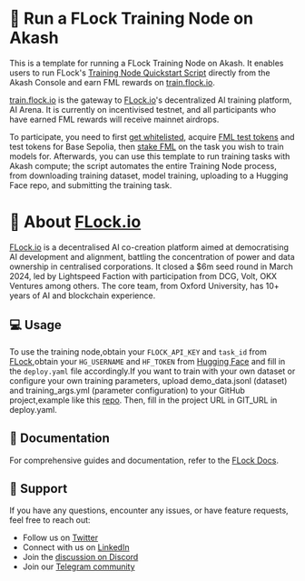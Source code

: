 # 🌳 Run a FLock Training Node on Akash

This is a template for running a FLock Training Node on Akash. It enables users to run FLock's [Training Node Quickstart Script](https://github.com/FLock-io/testnet-training-node-quickstart) directly from the Akash Console and earn FML rewards on [train.flock.io](http://train.flock.io/).

[train.flock.io](http://train.flock.io/) is the gateway to [FLock.io](http://flock.io/)'s decentralized AI training platform, AI Arena. It is currently on incentivised testnet, and all participants who have earned FML rewards will receive mainnet airdrops.

To participate, you need to first [get whitelisted](https://blog.flock.io/news/trainflock), acquire [FML test tokens](https://train.flock.io/faucet) and test tokens for Base Sepolia, then [stake FML](https://train.flock.io/stake) on the task you wish to train models for.  Afterwards, you can use this template to run training tasks with Akash compute; the script automates the entire Training Node process, from downloading training dataset, model training, uploading to a Hugging Face repo, and submitting the training task.

# 🚀 About [FLock.io](http://flock.io/)

[FLock.io](http://flock.io/) is a decentralised AI co-creation platform aimed at democratising AI development and alignment, battling the concentration of power and data ownership in centralised corporations. It closed a $6m seed round in March 2024, led by Lightspeed Faction with participation from DCG, Volt, OKX Ventures among others. The core team, from Oxford University, has 10+ years of AI and blockchain experience.

## 💻 Usage

To use the training node,obtain your `FLOCK_API_KEY` and `task_id` from [FLock](https://train.flock.io),obtain your `HG_USERNAME` and `HF_TOKEN` from [Hugging Face](https://huggingface.co/) and fill in the `deploy.yaml` file accordingly.If you want to train with your own dataset or configure your own training parameters, upload demo_data.jsonl (dataset) and training_args.yml (parameter configuration) to your GitHub project,example like this [repo](https://github.com/FLock-io/akash-hackthon-train-example). Then, fill in the project URL in GIT_URL in deploy.yaml.

## 📖 Documentation

For comprehensive guides and documentation, refer to the [FLock Docs](https://docs.flock.io/flock-product/ai-arena/training-node-guide).

## 🙋 Support

If you have any questions, encounter any issues, or have feature requests, feel free to reach out:

- Follow us on [Twitter](https://twitter.com/flock_io)
- Connect with us on [LinkedIn](https://www.linkedin.com/company/flock-io/)
- Join the [discussion on Discord](https://discord.com/invite/ay8MnJCg2W)
- Join our [Telegram community](https://t.me/flock_io_community)
